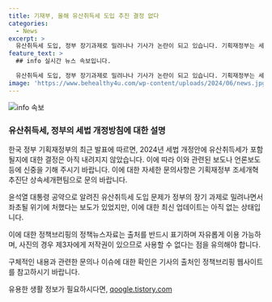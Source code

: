 ```yaml
---
title: 기재부, 올해 유산취득세 도입 추진 결정 없다
categories:
  - News
excerpt: >
  유산취득세 도입, 정부 장기과제로 밀려나나 기사가 논란이 되고 있습니다. 기획재정부는 세법 개정안에 유산취득세 도입을 포함하지 않을 것으로 보도되었으나, 이에 대한 확정된 결정은 아직 없는 상황입니다. 이에 따라 보도를 신중히 접근해야 합니다.
feature_text: >
  ## info 실시간 뉴스 속보입니다.

  유산취득세 도입, 정부 장기과제로 밀려나나 기사가 논란이 되고 있습니다. 기획재정부는 세법 개정안에 유산취득세 도입을 포함하지 않을 것으로 보도되었으나, 이에 대한 확정된 결정은 아직 없는 상황입니다. 이에 따라 보도를 신중히 접근해야 합니다.
image: 'https://www.behealthy4u.com/wp-content/uploads/2024/06/news.jpg'
---
```


<p><img src="https://www.behealthy4u.com/wp-content/uploads/2024/06/news.jpg" alt="info 속보" /></p>

<h3>유산취득세, 정부의 세법 개정방침에 대한 설명</h3>

<p>한국 정부 기획재정부의 최근 발표에 따르면, 2024년 세법 개정안에 유산취득세가 포함될지에 대한 결정은 아직 내려지지 않았습니다. 이에 따라 이와 관련된 보도나 언론보도 등에 신중을 기해 주시기 바랍니다. 이에 대한 자세한 문의사항은 기획재정부 조세개혁추진단 상속세개편팀으로 문의 바랍니다. </p>

<p>윤석열 대통령 공약으로 알려진 유산취득세 도입 문제가 정부의 장기 과제로 밀려나면서 좌초될 위기에 처했다는 보도가 있었지만, 이에 대한 최신 업데이트는 아직 없는 상태입니다.</p>

<p>이에 대한 정책브리핑의 정책뉴스자료는 출처를 반드시 표기하며 자유롭게 이용 가능하며, 사진의 경우 제3자에게 저작권이 있으므로 사용할 수 없다는 점을 유의해야 합니다.</p>

<p>구체적인 내용과 관련한 문의나 이슈에 대한 확인은 기사의 출처인 정책브리핑 웹사이트를 참고하시기 바랍니다.</p>
유용한 생활 정보가 필요하시다면, <a href="https://qoogle.tistory.com" rel="dofollow">qoogle.tistory.com</a>


